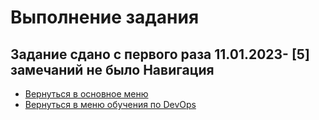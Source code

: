 Выполнение задания
===

Задание сдано с первого раза 11.01.2023- **[5]** замечаний не было
Навигация
---

* [Вернуться в основное меню](../../README.md)
* [Вернуться в меню обучения по DevOps](../README.md)
